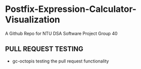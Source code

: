 # Postfix-Expression-Calculator-Visualization
A Github Repo for NTU DSA Software Project Group 40


## PULL REQUEST TESTING

* gc-octopis testing the pull request functionality
